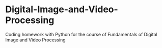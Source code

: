 # Digital-Image-and-Video-Processing
Coding homework with Python for the course of Fundamentals of Digital Image and Video Processing

